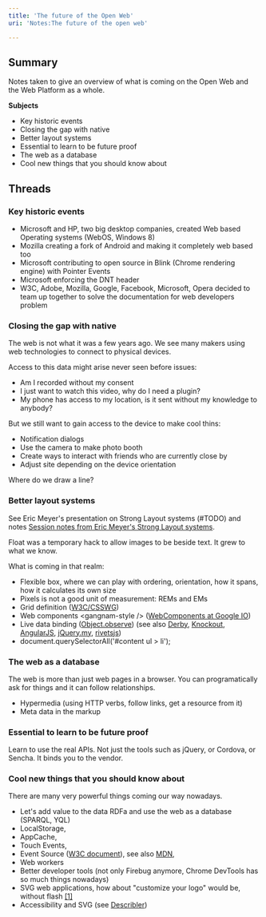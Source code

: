 ```yaml
---
title: 'The future of the Open Web'
uri: 'Notes:The future of the open web'

---
```

## Summary

Notes taken to give an overview of what is coming on the Open Web and the Web Platform as a whole.

**Subjects**

-   Key historic events
-   Closing the gap with native
-   Better layout systems
-   Essential to learn to be future proof
-   The web as a database
-   Cool new things that you should know about

## Threads

### Key historic events

-   Microsoft and HP, two big desktop companies, created Web based Operating systems (WebOS, Windows 8)
-   Mozilla creating a fork of Android and making it completely web based too
-   Microsoft contributing to open source in Blink (Chrome rendering engine) with Pointer Events
-   Microsoft enforcing the DNT header
-   W3C, Adobe, Mozilla, Google, Facebook, Microsoft, Opera decided to team up together to solve the documentation for web developers problem

### Closing the gap with native

The web is not what it was a few years ago. We see many makers using web technologies to connect to physical devices.

Access to this data might arise never seen before issues:

-   Am I recorded without my consent
-   I just want to watch this video, why do I need a plugin?
-   My phone has access to my location, is it sent without my knowledge to anybody?

But we still want to gain access to the device to make cool thins:

-   Notification dialogs
-   Use the camera to make photo booth
-   Create ways to interact with friends who are currently close by
-   Adjust site depending on the device orientation

Where do we draw a line?

### Better layout systems

See Eric Meyer's presentation on Strong Layout systems (\#TODO) and notes [Session notes from Eric Meyer's Strong Layout systems](http://responsive.ly/2013/04/session-notes-for-eric-meyers-strong-layout-systems/).

Float was a temporary hack to allow images to be beside text. It grew to what we know.

What is coming in that realm:

-   Flexible box, where we can play with ordering, orientation, how it spans, how it calculates its own size
-   Pixels is not a good unit of measurement: REMs and EMs
-   Grid definition ([W3C/CSSWG](http://dev.w3.org/csswg/css-grid/))
-   Web components \<gangnam-style /\> ([WebComponents at Google IO](https://www.youtube.com/watch?v=fqULJBBEVQE))
-   Live data binding ([Object.observe](http://wiki.ecmascript.org/doku.php?id=harmony:observe)) (see also [Derby](http://derbyjs.com/), [Knockout](http://knockoutjs.com/documentation/value-binding.html), [AngularJS](http://docs.angularjs.org/guide/dev_guide.templates.databinding), [jQuery.my](http://jquerymy.com/), [rivetsjs](http://rivetsjs.com/))
-   document.querySelectorAll('\#content ul \> li');

### The web as a database

The web is more than just web pages in a browser. You can programatically ask for things and it can follow relationships.

-   Hypermedia (using HTTP verbs, follow links, get a resource from it)
-   Meta data in the markup

### Essential to learn to be future proof

Learn to use the real APIs. Not just the tools such as jQuery, or Cordova, or Sencha. It binds you to the vendor.

### Cool new things that you should know about

There are many very powerful things coming our way nowadays.

-   Let's add value to the data RDFa and use the web as a database (SPARQL, YQL)
-   LocalStorage,
-   AppCache,
-   Touch Events,
-   Event Source ([W3C document](http://www.w3.org/TR/eventsource/)), see also [MDN](https://developer.mozilla.org/en-US/docs/Web/API/EventSource),
-   Web workers
-   Better developer tools (not only Firebug anymore, Chrome DevTools has so much things nowadays)
-   SVG web applications, how about "customize your logo" would be, without flash [[1]](http://www.webplatform.org/logo/#playground)
-   Accessibility and SVG (see [Describler](http://describler.com/))
